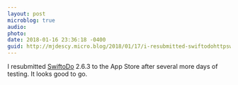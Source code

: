 ```yaml
---
layout: post
microblog: true
audio: 
photo: 
date: 2018-01-16 23:36:18 -0400
guid: http://mjdescy.micro.blog/2018/01/17/i-resubmitted-swiftodohttpswiftodoappcom.html
---
```

I resubmitted [SwiftoDo](http://swiftodoapp.com) 2.6.3 to the App Store after several more days of testing. It looks good to go.
